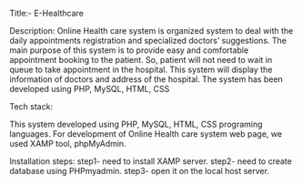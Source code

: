 Title:- E-Healthcare

Description:
Online Health care system is organized system to deal with the daily appointments registration and specialized doctors’ suggestions. The main purpose of this system is to provide easy and comfortable appointment booking to the patient. So, patient will not need to wait in queue to take appointment in the hospital. This system will display the information of doctors and address of the hospital. The system has been developed using PHP, MySQL, HTML, CSS


Tech stack:

This system developed using PHP, MySQL, HTML, CSS programing languages.
For development of Online Health care system web page, we used XAMP tool, phpMyAdmin.

Installation steps:
step1- need to install XAMP server.
step2- need to create database using PHPmyadmin.
step3- open it on the local host server.

